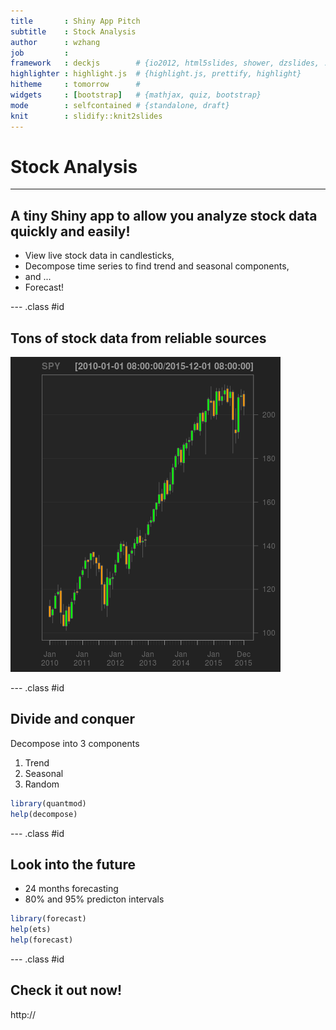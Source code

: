 ```yaml
---
title       : Shiny App Pitch 
subtitle    : Stock Analysis
author      : wzhang
job         : 
framework   : deckjs        # {io2012, html5slides, shower, dzslides, ...}
highlighter : highlight.js  # {highlight.js, prettify, highlight}
hitheme     : tomorrow      # 
widgets     : [bootstrap]   # {mathjax, quiz, bootstrap}
mode        : selfcontained # {standalone, draft}
knit        : slidify::knit2slides
---
```


# Stock Analysis

---

## A tiny Shiny app to allow you analyze stock data quickly and easily!

- View live stock data in candlesticks,
- Decompose time series to find trend and seasonal components,
- and ...
- Forecast!


--- .class #id 

## Tons of stock data from reliable sources

![plot of chunk unnamed-chunk-1](assets/fig/unnamed-chunk-1-1.png)

--- .class #id

## Divide and conquer

Decompose into 3 components

1. Trend
2. Seasonal
3. Random 


```r
library(quantmod)
help(decompose)
```

--- .class #id


## Look into the future

- 24 months forecasting
- 80% and 95% predicton intervals


```r
library(forecast)
help(ets)
help(forecast)
```

--- .class #id

## Check it out now!

http://

